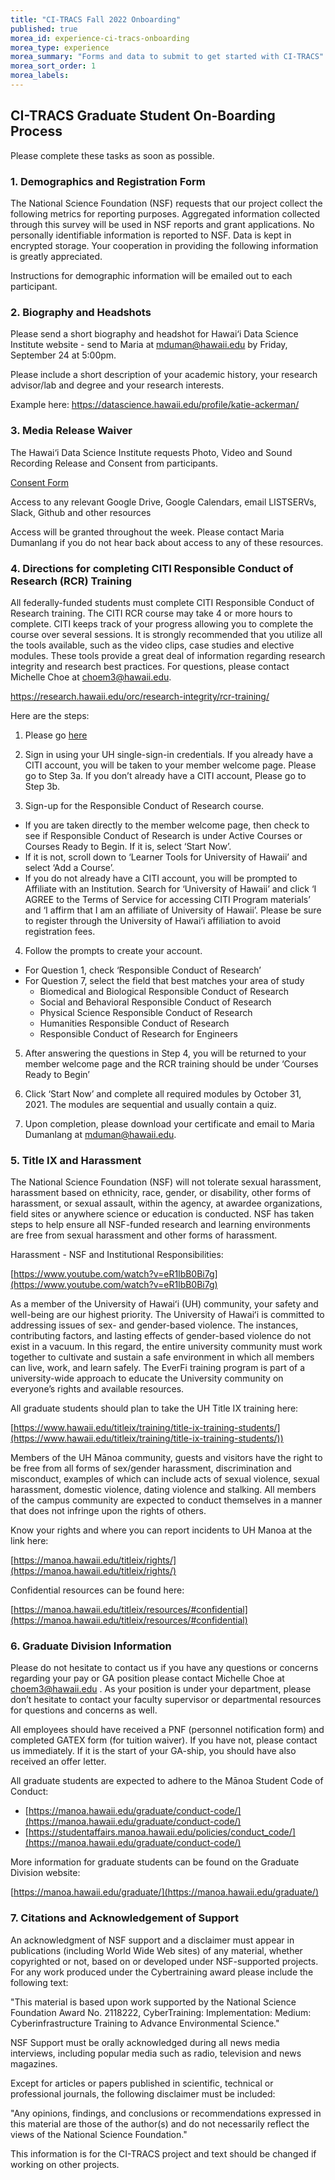 ```yaml
---
title: "CI-TRACS Fall 2022 Onboarding"
published: true
morea_id: experience-ci-tracs-onboarding
morea_type: experience
morea_summary: "Forms and data to submit to get started with CI-TRACS"
morea_sort_order: 1
morea_labels:
---
```


## CI-TRACS Graduate Student On-Boarding Process

Please complete these tasks as soon as possible.

### 1. Demographics and Registration Form

The National Science Foundation (NSF) requests that our project collect the following metrics for reporting purposes. Aggregated information collected through this survey will be used in NSF reports and grant applications. No personally identifiable information is reported to NSF. Data is kept in encrypted storage. Your cooperation in providing the following information is greatly appreciated.

Instructions for demographic information will be emailed out to each participant.


### 2. Biography and Headshots

Please send a short biography and headshot for Hawai‘i Data Science Institute website - send to Maria at mduman@hawaii.edu by Friday, September 24 at 5:00pm.

Please include a short description of your academic history, your research advisor/lab and degree and your research interests.

Example here: <https://datascience.hawaii.edu/profile/katie-ackerman/>

### 3. Media Release Waiver

The Hawai‘i Data Science Institute requests Photo, Video and Sound Recording Release and Consent from participants.

[Consent Form](https://drive.google.com/file/d/1GEDvh1hbEzqINzrpw19Anx8-dElElsl6/view?usp=sharing)

Access to any relevant Google Drive, Google Calendars, email LISTSERVs, Slack, Github and other resources

Access will be granted throughout the week. Please contact Maria Dumanlang if you do not hear back about access to any of these resources.

### 4. Directions for completing CITI Responsible Conduct of Research (RCR) Training

All federally-funded students must complete CITI Responsible Conduct of Research training. The CITI RCR course may take 4 or more hours to complete. CITI keeps track of your progress allowing you to complete the course over several sessions. It is strongly recommended that you utilize all the tools available, such as the video clips, case studies and elective modules. These tools provide a great deal of information regarding research integrity and research best practices. For questions, please contact Michelle Choe at choem3@hawaii.edu.

<https://research.hawaii.edu/orc/research-integrity/rcr-training/>

Here are the steps:

1. Please go [here](https://www.citiprogram.org/Shibboleth.sso/Login?target=https%3A%2F%2Fwww.citiprogram.org%2FSecure%2FWelcome.cfm%3finst%3d1688&entityID=https%3A%2F%2Fidp.hawaii.edu%2Fidp%2Fshibboleth)

2. Sign in using your UH single-sign-in credentials. If you already have a CITI account, you will be taken to your member welcome page. Please go to Step 3a. If you don’t already have a CITI account, Please go to Step 3b.

3. Sign-up for the Responsible Conduct of Research course.
  * If you are taken directly to the member welcome page, then check to see if Responsible Conduct of Research is under Active Courses or Courses Ready to Begin. If it is, select ‘Start Now’.
  * If it is not, scroll down to ‘Learner Tools for University of Hawaii’ and select ‘Add a Course’.
  * If you do not already have a CITI account, you will be prompted to Affiliate with an Institution. Search for ‘University of Hawaii’ and click ‘I AGREE to the Terms of Service for accessing CITI Program materials’ and ‘I affirm that I am an affiliate of University of Hawaii’. Please be sure to register through the University of Hawai‘i affiliation to avoid registration fees.

4. Follow the prompts to create your account.
  * For Question 1, check ‘Responsible Conduct of Research’
  * For Question 7, select the field that best matches your area of study
    * Biomedical and Biological Responsible Conduct of Research
    * Social and Behavioral Responsible Conduct of Research
    * Physical Science Responsible Conduct of Research
    * Humanities Responsible Conduct of Research
    * Responsible Conduct of Research for Engineers

5. After answering the questions in Step 4, you will be returned to your member welcome page and the RCR training should be under ‘Courses Ready to Begin’

6. Click ‘Start Now’ and complete all required modules by October 31, 2021. The modules are sequential and usually contain a quiz.

7. Upon completion, please download your certificate and email to Maria Dumanlang at mduman@hawaii.edu.

### 5. Title IX and Harassment

The National Science Foundation (NSF) will not tolerate sexual harassment, harassment based on ethnicity, race, gender, or disability, other forms of harassment, or sexual assault, within the agency, at awardee organizations, field sites or anywhere science or education is conducted. NSF has taken steps to help ensure all NSF-funded research and learning environments are free from sexual harassment and other forms of harassment.

Harassment - NSF and Institutional Responsibilities:

[https://www.youtube.com/watch?v=eR1lbB0Bi7g](https://www.youtube.com/watch?v=eR1lbB0Bi7g)

As a member of the University of Hawaiʻi (UH) community, your safety and well-being are our highest priority. The University of Hawaiʻi is committed to addressing issues of sex- and gender-based violence. The instances, contributing factors, and lasting effects of gender-based violence do not exist in a vacuum. In this regard, the entire university community must work together to cultivate and sustain a safe environment in which all members can live, work, and learn safely. The EverFi training program is part of a university-wide approach to educate the University community on everyone’s rights and available resources.

All graduate students should plan to take the UH Title IX training here: 

[https://www.hawaii.edu/titleix/training/title-ix-training-students/](https://www.hawaii.edu/titleix/training/title-ix-training-students/))

Members of the UH Mānoa community, guests and visitors have the right to be free from all forms of sex/gender harassment, discrimination and misconduct, examples of which can include acts of sexual violence, sexual harassment, domestic violence, dating violence and stalking. All members of the campus community are expected to conduct themselves in a manner that does not infringe upon the rights of others.

Know your rights and where you can report incidents to UH Manoa at the link here: 

[https://manoa.hawaii.edu/titleix/rights/](https://manoa.hawaii.edu/titleix/rights/)

Confidential resources can be found here: 

[https://manoa.hawaii.edu/titleix/resources/#confidential](https://manoa.hawaii.edu/titleix/resources/#confidential)

### 6. Graduate Division Information

Please do not hesitate to contact us if you have any questions or concerns regarding your pay or GA position please contact Michelle Choe at choem3@hawaii.edu . As your position is under your department, please don’t hesitate to contact your faculty supervisor or departmental resources for questions and concerns as well.

All employees should have received a PNF (personnel notification form) and completed GATEX form (for tuition waiver). If you  have not, please contact us immediately. If it is the start of your GA-ship, you should have also received an offer letter.

All graduate students are expected to adhere to the Mānoa Student Code of Conduct: 

* [https://manoa.hawaii.edu/graduate/conduct-code/](https://manoa.hawaii.edu/graduate/conduct-code/)
* [https://studentaffairs.manoa.hawaii.edu/policies/conduct_code/](https://manoa.hawaii.edu/graduate/conduct-code/)

More information for graduate students can be found on the Graduate Division website: 

[https://manoa.hawaii.edu/graduate/](https://manoa.hawaii.edu/graduate/)

### 7. Citations and Acknowledgement of Support

An acknowledgment of NSF support and a disclaimer must appear in publications (including World Wide Web sites) of any material, whether copyrighted or not, based on or developed under NSF-supported projects. For any work produced under the Cybertraining award please include the following text:

"This material is based upon work supported by the National Science Foundation Award No. 2118222, CyberTraining: Implementation: Medium: Cyberinfrastructure Training to Advance Environmental Science."

NSF Support must be orally acknowledged during all news media interviews, including popular media such as radio, television and news magazines.

Except for articles or papers published in scientific, technical or professional journals, the following disclaimer must be included:

"Any opinions, findings, and conclusions or recommendations expressed in this material are those of the author(s) and do not necessarily reflect the views of the National Science Foundation."

This information is for the CI-TRACS project and text should be changed if working on other projects. 
